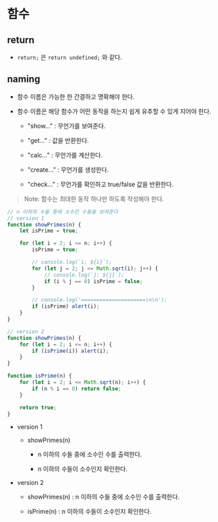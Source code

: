 # 함수

## return

- `return;` 은 `return undefined;` 와 같다.

## naming

- 함수 이름은 가능한 한 간결하고 명확해야 한다.

- 함수 이름은 해당 함수가 어떤 동작을 하는지 쉽게 유추할 수 있게 지어야 한다.
  
  - "show..." : 무언가를 보여준다.
  
  - "get..." : 값을 반환한다.
  
  - "calc..." : 무언가를 계산한다.
  
  - "create..." : 무언가를 생성한다.
  
  - "check..." : 무언가를 확인하고 true/false 값을 반환한다.

> Note: 함수는 최대한 동작 하나만 하도록 작성해야 한다.

```javascript
// n 이하의 수들 중에 소수인 수들을 보여준다
// version 1
function showPrimes(n) {
    let isPrime = true;

    for (let i = 2; i <= n; i++) {
        isPrime = true;

        // console.log(`i: ${i}`);
        for (let j = 2; j <= Math.sqrt(i); j++) {
            // console.log(`j: ${j}`);
            if (i % j == 0) isPrime = false;    
        }

        // console.log('=====================\n\n');
        if (isPrime) alert(i);    
    }
}
```

```javascript
// version 2
function showPrimes(n) {
    for (let i = 2; i <= n; i++) {
        if (isPrime(i)) alert(i);
    }
}

function isPrime(n) {
    for (let i = 2; i <= Math.sqrt(n); i++) {
        if (n % i == 0) return false;    
    }

    return true;
}
```

- version 1
  
  - showPrimes(n)
    
    - n 이하의 수들 중에 소수인 수를 출력한다.
    
    - n 이하의 수들이 소수인지 확인한다.

- version 2
  
  - showPrimes(n) : n 이하의 수들 중에 소수인 수를 출력한다.
  
  - isPrime(n) : n 이하의 수들이 소수인지 확인한다. 
